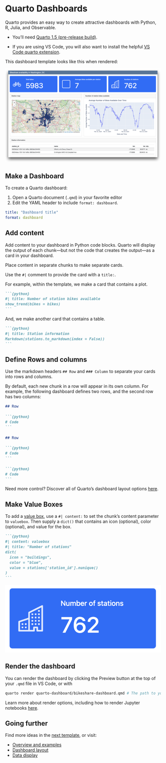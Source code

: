 # Quarto Dashboards


Quarto provides an easy way to create attractive dashboards with Python,
R, Julia, and Observable.

- You’ll need [Quarto 1.5 (pre-release
  build)](https://quarto.org/docs/download/prerelease.html/).

- If you are using VS Code, you will also want to install the helpful
  [VS Code quarto
  extension](https://marketplace.visualstudio.com/items?itemName=quarto.quarto).

This dashboard template looks like this when rendered:

![](images/dashboard.png)

## Make a Dashboard

To create a Quarto dashboard:

1.  Open a Quarto document (`.qmd`) in your favorite editor
2.  Edit the YAML header to include `format: dashboard`.

``` yaml
title: "Dashboard title"
format: dashboard
```

## Add content

Add content to your dashboard in Python code blocks. Quarto will display
the output of each chunk—but not the code that creates the output—as a
card in your dashboard.

Place content in separate chunks to make separate cards.

Use the `#|` comment to provide the card with a `title:`.

For example, within the template, we make a card that contains a plot.

```` markdown
```{python}
#| title: Number of station bikes available
show_trend(bikes = bikes)
```
````

And, we make another card that contains a table.

```` markdown
```{python}
#| title: Station information
Markdown(stations.to_markdown(index = False))
```
````

## Define Rows and columns

Use the markdown headers `## Row` and `### Column` to separate your
cards into rows and columns.

By default, each new chunk in a row will appear in its own column. For
example, the following dashboard defines two rows, and the second row
has two columns:

```` markdown
## Row

```{python}
# Code
```

## Row

```{python}
# Code
```

```{python}
# Code
```
````

Need more control? Discover all of Quarto’s dashboard layout options
[here](https://quarto.org/docs/dashboards/layout.html).

## Make Value Boxes

To add a [value
box](https://quarto.org/docs/dashboards/data-display.html#value-boxes),
use a `#| content:` to set the chunk’s content parameter to `valuebox`.
Then supply a `dict()` that contains an icon (optional), color
(optional), and value for the box.

```` markdown
```{python}
#| content: valuebox
#| title: "Number of stations"
dict(
  icon = "buildings",
  color = "blue",
  value = stations['station_id'].nunique()
)
```
````

![“Valuebox”](images/valuebox.png)

## Render the dashboard

You can render the dashboard by clicking the Preview button at the top
of your `.qmd` file in VS Code, or with

``` bash
quarto render quarto-dashboard/bikeshare-dashboard.qmd # The path to your file
```

Learn more about render options, including how to render Jupyter
notebooks
[here](https://quarto.org/docs/computations/python.html#rendering).

## Going further

Find more ideas in the [next
template](https://github.com/rstudio/learnmedia-bikeshare/tree/main/quarto-dashboard-theme),
or visit:

- [Overview and examples](https://quarto.org/docs/dashboards/)
- [Dashboard layout](https://quarto.org/docs/dashboards/layout.html)
- [Data display](https://quarto.org/docs/dashboards/data-display.html)
